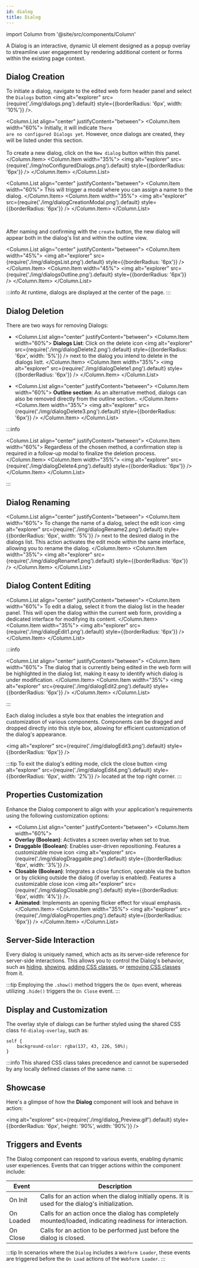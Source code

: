 ```yaml
---
id: dialog
title: Dialog
---
```


import Column from '@site/src/components/Column'



A Dialog is an interactive, dynamic UI element designed as a popup overlay to streamline user engagement by rendering additional content or forms within the existing page context.


## Dialog Creation 

To initiate a dialog, navigate to the edited web form header panel and select the `Dialogs` button <img alt="explorer" src={require('./img/dialogs.png').default} style={{borderRadius: '6px', width: '10%'}} />. 

<Column.List align="center" justifyContent="between">
    <Column.Item width="60%">
        Initially, it will indicate <code>There are no configured Dialogs yet</code>. However, once dialogs are created, they will be listed under this section.
        <br/><br/>
        To create a new dialog, click on the <code>New dialog</code> button within this panel. 
    </Column.Item>
    <Column.Item width="35%">
        <img alt="explorer" src={require('./img/noConfiguredDialogs.png').default} style={{borderRadius: '6px'}} />
    </Column.Item>
</Column.List>


<Column.List align="center" justifyContent="between">
    <Column.Item width="60%">
        This will trigger a modal where you can assign a name to the dialog.
    </Column.Item>
    <Column.Item width="35%">
        <img alt="explorer" src={require('./img/dialogCreationModal.png').default} style={{borderRadius: '6px'}} />
    </Column.Item>
</Column.List>

<br/>

After naming and confirming with the <code>create</code> button, the new dialog will appear both in the dialog's list and within the outline view. 

<Column.List align="center" justifyContent="between">
    <Column.Item width="45%">
        <img alt="explorer" src={require('./img/dialogsList.png').default} style={{borderRadius: '6px'}} />
    </Column.Item>
    <Column.Item width="45%">
        <img alt="explorer" src={require('./img/dialogsOutline.png').default} style={{borderRadius: '6px'}} />
    </Column.Item>
</Column.List>


:::info
At runtime, dialogs are displayed at the center of the page. 
:::


## Dialog Deletion

There are two ways for removing Dialogs:

- <Column.List align="center" justifyContent="between">
    <Column.Item width="60%">
        <strong>Dialogs List</strong>: Click on the delete icon <img alt="explorer" src={require('./img/dialogDelete2.png').default} style={{borderRadius: '6px', width: '5%'}} /> next to the dialog you intend to delete in the dialogs listt.
    </Column.Item>
    <Column.Item width="35%">
        <img alt="explorer" src={require('./img/dialogDelete1.png').default} style={{borderRadius: '6px'}} />
    </Column.Item>
</Column.List>


- <Column.List align="center" justifyContent="between">
    <Column.Item width="60%">
        <strong>Outline section</strong>: As an alternative method, dialogs can also be removed directly from the outline section..
    </Column.Item>
    <Column.Item width="35%">
        <img alt="explorer" src={require('./img/dialogDelete3.png').default} style={{borderRadius: '6px'}} />
    </Column.Item>
</Column.List>


:::info

<Column.List align="center" justifyContent="between">
    <Column.Item width="60%">
        Regardless of the chosen method, a confirmation step is required in a follow-up modal to finalize the deletion process.
    </Column.Item>
    <Column.Item width="35%">
        <img alt="explorer" src={require('./img/dialogDelete4.png').default} style={{borderRadius: '6px'}} />
    </Column.Item>
</Column.List>

:::


## Dialog Renaming 

<Column.List align="center" justifyContent="between">
    <Column.Item width="60%">
        To change the name of a dialog, select the edit icon <img alt="explorer" src={require('./img/dialogRename2.png').default} style={{borderRadius: '6px', width: '5%'}} /> next to the desired dialog in the dialogs list. This action activates the edit mode within the same interface, allowing you to rename the dialog.
    </Column.Item>
    <Column.Item width="35%">
        <img alt="explorer" src={require('./img/dialogRename1.png').default} style={{borderRadius: '6px'}} />
    </Column.Item>
</Column.List>


## Dialog Content Editing

<Column.List align="center" justifyContent="between">
    <Column.Item width="60%">
        To edit a dialog, select it from the dialog list in the header panel. This will open the dialog within the current web form, providing a dedicated interface for modifying its content.
    </Column.Item>
    <Column.Item width="35%">
        <img alt="explorer" src={require('./img/dialogEdit1.png').default} style={{borderRadius: '6px'}} />
    </Column.Item>
</Column.List>

:::info

<Column.List align="center" justifyContent="between">
    <Column.Item width="60%">
        The dialog that is currently being edited in the web form will be highlighted in the dialog list, making it easy to identify which dialog is under modification.
    </Column.Item>
    <Column.Item width="35%">
        <img alt="explorer" src={require('./img/dialogEdit2.png').default} style={{borderRadius: '6px'}} />
    </Column.Item>
</Column.List>

:::


Each dialog includes a style box that enables the integration and customization of various components. Components can be dragged and dropped directly into this style box, allowing for efficient customization of the dialog's appearance.

<img alt="explorer" src={require('./img/dialogEdit3.png').default} style={{borderRadius: '6px'}} />


:::tip
To exit the dialog's editing mode, click the close button <img alt="explorer" src={require('./img/dialogEdit4.png').default} style={{borderRadius: '6px', width: '2%'}} /> located at the top right corner.
:::


## Properties Customization

Enhance the Dialog component to align with your application's requirements using the following customization options:

- <Column.List align="center" justifyContent="between">
    <Column.Item width="60%">
        <li> <strong>Overlay (Boolean)</strong>: Activates a screen overlay when set to true.</li>
        <li> <strong>Draggable (Boolean)</strong>: Enables user-driven repositioning. Features a customizable move icon <img alt="explorer" src={require('./img/dialogDraggable.png').default} style={{borderRadius: '6px', width: '3%'}} />.</li>
        <li> <strong>Closable (Boolean)</strong>: Integrates a close function, operable via the button or by clicking outside the dialog (if overlay is enabled). Features a customizable close icon <img alt="explorer" src={require('./img/dialogClosable.png').default} style={{borderRadius: '6px', width: '4%'}} />.</li>
        <li> <strong>Animated</strong>: Implements an opening flicker effect for visual emphasis.</li>
    </Column.Item>
    <Column.Item width="35%">
        <img alt="explorer" src={require('./img/dialogProperties.png').default} style={{borderRadius: '6px'}} />
    </Column.Item>
</Column.List>



## Server-Side Interaction

Every dialog is uniquely named, which acts as its server-side reference for server-side interactions. This allows you to control the Dialog's behavior, such as [hiding](../../../language/WebFormItemClass.md#hide), [showing](../../../language/WebFormItemClass.md#show), [adding CSS classes](../../../language/WebFormItemClass.md#addcssclass), or [removing CSS classes](../../../language/WebFormItemClass.md#removecssclass) from it.

:::tip
Employing the `.show()` method triggers the `On Open` event, whereas utilizing `.hide()` triggers the `On Close` event.
:::



## Display and Customization

The overlay style of dialogs can be further styled using the shared CSS class `fd-dialog-overlay`, such as:

```qs
self {
	background-color: rgba(137, 43, 226, 50%);
}
```

:::info
This shared CSS class takes precedence and cannot be superseded by any locally defined classes of the same name.
:::


## Showcase

Here's a glimpse of how the **Dialog** component will look and behave in action:

<img alt="explorer" src={require('./img/dialog_Preview.gif').default} style={{borderRadius: '6px', height: '90%', width: '90%'}} />


## Triggers and Events

The Dialog component can respond to various events, enabling dynamic user experiences. Events that can trigger actions within the component include:

| Event     | Description                                                  |
|-----------|--------------------------------------------------------------|
| On Init   | Calls for an action when the dialog initially opens. It is used for the dialog's initialization. |
| On Loaded | Calls for an action once the dialog has completely mounted/loaded, indicating readiness for interaction. |
| On Close  | Calls for an action to be performed just before the dialog is closed. |

:::tip
In scenarios where the `Dialog` includes a `Webform Loader`, these events are triggered before the `On Load` actions of the `Webform Loader`.
:::
